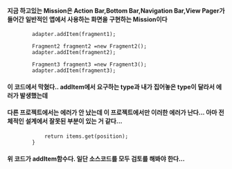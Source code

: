 #### 지금 하고있는 Mission은 Action Bar,Bottom Bar,Navigation Bar,View Pager가 들어간 일반적인 앱에서 사용하는 화면을 구현하는 Mission이다
```      Fragment1 fragment1 =new Fragment1();
        adapter.addItem(fragment1);

        Fragment2 fragment2 =new Fragment2();
        adapter.addItem(fragment2);

        Fragment3 fragment3 =new Fragment3();
        adapter.addItem(fragment3);
```
#### 이 코드에서 막혔다.. addItem에서 요구하는 type과 내가 집어놓은 type이 달라서 에러가 발생했는데  
#### 다른 프로젝트에서는 에러가 안 났는데 이 프로젝트에서만 이러한 에러가 난다... 아마 전체적인 설계에서 잘못된 부분이 있는 거 같다...
```public Fragment getItem(int position) { 
            return items.get(position);
        }
```
#### 위 코드가 addItem함수다. 일단 소스코드를 모두 검토를 해봐야 한다... 
